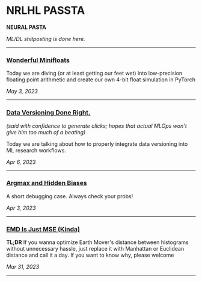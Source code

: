 # **NRLHL PASSTA**

**NEURAL PASTA**

*ML/DL shitposting is done here.*

-----------------------------------

### [Wonderful Minifloats](minifloat_sim/main)

Today we are diving (or at least getting our feet wet) into low-precision floating point arithmetic and create our own 4-bit float simulation in PyTorch

*May 3, 2023*

-----------------------------------

### [Data Versioning Done Right.](data_versioning_pt1/main)

*(said with confidence to generate clicks; hopes that actual MLOps won't give him too much of a beating)*

Today we are talking about how to properly integrate data versioning into ML research workflows.

*Apr 6, 2023*

-----------------------------------

### [Argmax and Hidden Biases](hidden_bias_argmax/main)

A short debugging case. Always check your probs!

*Apr 3, 2023*

-----------------------------------

### [EMD Is Just MSE (Kinda)](emd_study_pt1/main)

**TL;DR** If you wanna optimize Earth Mover's distance between histograms without unnecessary hassle, just replace it with Manhattan or Euclidean distance and call it a day. If you want to know why, please welcome

*Mar 31, 2023*

-----------------------------------
